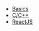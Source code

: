 <!-- TITLE: Emacs -->

* [Basics](/emacs/basics)
* [C/C++](/emacs/ccplusplus)
* [ReactJS](/emacs/reactjs)
